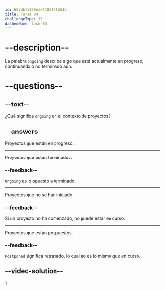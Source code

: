 ```yaml
---
id: 657dbfb128eaef185f5fb51b
title: Tarea 84
challengeType: 19
dashedName: task-84
---
```


# --description--

La palabra `ongoing` describe algo que está actualmente en progreso, continuando o no terminado aún.

# --questions--

## --text--

¿Qué significa `ongoing` en el contexto de proyectos?

## --answers--

Proyectos que están en progreso.

---

Proyectos que están terminados.

### --feedback--

`Ongoing` es lo opuesto a terminado.

---

Proyectos que no se han iniciado.

### --feedback--

Si un proyecto no ha comenzado, no puede estar en curso.

---

Proyectos que están pospuestos.

### --feedback--

`Postponed` significa retrasado, lo cual no es lo mismo que en curso.

## --video-solution--

1
